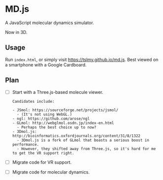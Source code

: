 # MD.js

A JavaScript molecular dynamics simulator.

Now in 3D.

## Usage

Run `index.html`, or simply visit <https://tslmy.github.io/md.js>. Best viewed on a smartphone with a Google Cardboard.

## Plan

- [ ] Start with a Three.js-based molecule viewer.

      Candidates include:

      - JSmol: https://sourceforge.net/projects/jsmol/
        - (It's not using WebGL.)
      - ngl: https://github.com/arose/ngl
      - GLmol: http://webglmol.osdn.jp/index-en.html
        - Perhaps the best choice up to now?
      - 3Dmol.js: http://bioinformatics.oxfordjournals.org/content/31/8/1322
        - 3Dmol.js is a fork of GLmol that boasts a serious boost in performance.
        - However, they shifted away from Three.js, so it's hard for me to get the VR support right.

- [ ] Migrate code for VR support.

- [ ] Migrate code for molecular dynamics.